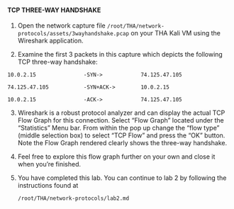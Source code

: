#### TCP THREE-WAY HANDSHAKE

1. Open the network capture file `/root/THA/network-protocols/assets/3wayhandshake.pcap` on your THA Kali VM using the Wireshark application.

2. Examine the first 3 packets in this capture which depicts the following TCP three-way handshake:

  ```
  10.0.2.15               -SYN->            74.125.47.105
  ```

  ```
  74.125.47.105           -SYN+ACK->        10.0.2.15
  ```

  ```
  10.0.2.15               -ACK->            74.125.47.105
  ```

3. Wireshark is a robust protocol analyzer and can display the actual TCP Flow Graph for this connection.  Select “Flow Graph” located under the “Statistics” Menu bar.  From within the pop up change the “flow type” (middle selection box) to select “TCP Flow” and press the “OK” button.  Note the Flow Graph rendered clearly shows the three-way handshake.

4. Feel free to explore this flow graph further on your own and close it when you’re finished.

5. You have completed this lab. You can continue to lab 2 by following the instructions found at 
    ```
    /root/THA/network-protocols/lab2.md
    ```
